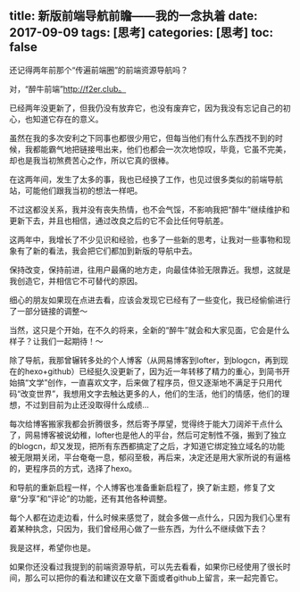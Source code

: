 title: 新版前端导航前瞻——我的一念执着
date: 2017-09-09
tags: [思考]
categories: [思考]
toc: false
---

还记得两年前那个“传遍前端圈”的前端资源导航吗？

对，“醉牛前端”http://f2er.club。

已经两年没更新了，但我仍没有放弃它，也没有废弃它，因为我没有忘记自己的初心，也知道它存在的意义。

虽然在我的多次安利之下同事也都很少用它，但每当他们有什么东西找不到的时候，我都能霸气地把链接甩出来，他们也都会一次次地惊叹，毕竟，它虽不完美，却也是我当初煞费苦心之作，所以它真的很棒。

在这两年间，发生了太多的事，我也已经换了工作，也见过很多类似的前端导航站，可能他们跟我当初的想法一样吧。

不过这都没关系，我并没有丧失热情，也不会气馁，不影响我把“醉牛”继续维护和更新下去，并且也相信，通过改良之后的它不会比任何导航差。

这两年中，我增长了不少见识和经验，也多了一些新的思考，让我对一些事物和现象有了新的看法，我会把它们都加到新版的导航中去。

保持改变，保持前进，往用户最痛的地方走，向最佳体验无限靠近。我想，这就是我创造它，并相信它不可替代的原因。

细心的朋友如果现在点进去看，应该会发现它已经有了一些变化，我已经偷偷进行了一部分链接的调整～

当然，这只是个开始，在不久的将来，全新的“醉牛”就会和大家见面，它会是什么样子？让我们一起期待！～

除了导航，我那曾辗转多处的个人博客（从网易博客到lofter，到blogcn，再到现在的hexo+github）已经挺久没更新了，因为近一年转移了精力的重心，到简书开始搞“文学”创作，一直喜欢文字，后来做了程序员，但又逐渐地不满足于只用代码“改变世界”，我想用文字去触达更多的人，他们的生活，他们的情感，他们的理想，不过到目前为止还没取得什么成绩...

每次给博客搬家我都会折腾很多，然后寄予厚望，觉得终于能大刀阔斧干点什么了，网易博客被说幼稚，lofter也是他人的平台，然后可定制性不强，搬到了独立的blogcn，却又发现，把所有东西都搞定了之后，才知道它绑定独立域名的功能被无限期关闭，平台奄奄一息，郁闷至极，再后来，决定还是用大家所说的有逼格的，更程序员的方式，选择了hexo。

和导航的重新启程一样，个人博客也准备重新启程了，换了新主题，修复了文章“分享”和“评论”的功能，还有其他各种调整。

每个人都在边走边看，什么时候来感觉了，就会多做一点什么，只因为我们心里有着某种执念，只因为，我们曾经用心做了一些东西，为什么不继续做下去？

我是这样，希望你也是。

如果你还没看过我提到的前端资源导航，可以先去看看，如果你已经使用了很长时间，那么可以把你的看法和建议在文章下面或者github上留言，来一起完善它。


